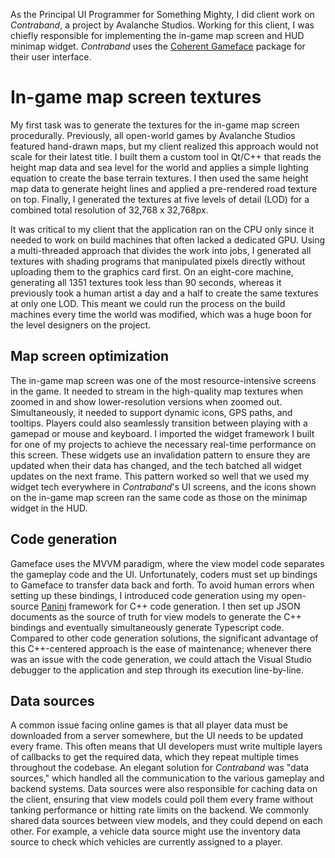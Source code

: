 As the Principal UI Programmer for Something Mighty, I did client work on _Contraband_, a project by Avalanche Studios. Working for this client, I was chiefly responsible for implementing the in-game map screen and HUD minimap widget. _Contraband_ uses the [Coherent Gameface](https://coherent-labs.com/products/coherent-gameface/) package for their user interface.

# In-game map screen textures

My first task was to generate the textures for the in-game map screen procedurally. Previously, all open-world games by Avalanche Studios featured hand-drawn maps, but my client realized this approach would not scale for their latest title. I built them a custom tool in Qt/C++ that reads the height map data and sea level for the world and applies a simple lighting equation to create the base terrain textures. I then used the same height map data to generate height lines and applied a pre-rendered road texture on top. Finally, I generated the textures at five levels of detail (LOD) for a combined total resolution of 32,768 x 32,768px.

It was critical to my client that the application ran on the CPU only since it needed to work on build machines that often lacked a dedicated GPU. Using a multi-threaded approach that divides the work into jobs, I generated all textures with shading programs that manipulated pixels directly without uploading them to the graphics card first. On an eight-core machine, generating all 1351 textures took less than 90 seconds, whereas it previously took a human artist a day and a half to create the same textures at only one LOD. This meant we could run the process on the build machines every time the world was modified, which was a huge boon for the level designers on the project.

## Map screen optimization

The in-game map screen was one of the most resource-intensive screens in the game. It needed to stream in the high-quality map textures when zoomed in and show lower-resolution versions when zoomed out. Simultaneously, it needed to support dynamic icons, GPS paths, and tooltips. Players could also seamlessly transition between playing with a gamepad or mouse and keyboard. I imported the widget framework I built for one of my projects to achieve the necessary real-time performance on this screen. These widgets use an invalidation pattern to ensure they are updated when their data has changed, and the tech batched all widget updates on the next frame. This pattern worked so well that we used my widget tech everywhere in _Contraband_'s UI screens, and the icons shown on the in-game map screen ran the same code as those on the minimap widget in the HUD.

## Code generation

Gameface uses the MVVM paradigm, where the view model code separates the gameplay code and the UI. Unfortunately, coders must set up bindings to Gameface to transfer data back and forth. To avoid human errors when setting up these bindings, I introduced code generation using my open-source [Panini](https://github.com/MrHands/Panini) framework for C++ code generation. I then set up JSON documents as the source of truth for view models to generate the C++ bindings and eventually simultaneously generate Typescript code. Compared to other code generation solutions, the significant advantage of this C++-centered approach is the ease of maintenance; whenever there was an issue with the code generation, we could attach the Visual Studio debugger to the application and step through its execution line-by-line.

## Data sources

A common issue facing online games is that all player data must be downloaded from a server somewhere, but the UI needs to be updated every frame. This often means that UI developers must write multiple layers of callbacks to get the required data, which they repeat multiple times throughout the codebase. An elegant solution for _Contraband_ was "data sources," which handled all the communication to the various gameplay and backend systems. Data sources were also responsible for caching data on the client, ensuring that view models could poll them every frame without tanking performance or hitting rate limits on the backend. We commonly shared data sources between view models, and they could depend on each other. For example, a vehicle data source might use the inventory data source to check which vehicles are currently assigned to a player.